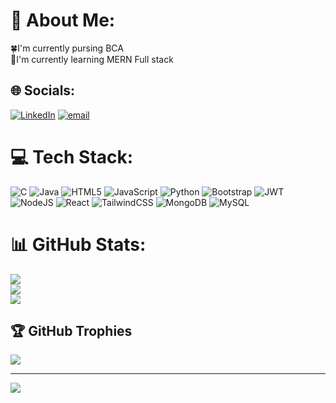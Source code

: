# 💫 About Me:
🍀I'm currently pursing BCA<br>🌱I'm currently learning MERN Full stack


## 🌐 Socials:
[![LinkedIn](https://img.shields.io/badge/LinkedIn-%230077B5.svg?logo=linkedin&logoColor=white)](https://linkedin.com/in/https://www.linkedin.com/in/amansingh264/) [![email](https://img.shields.io/badge/Email-D14836?logo=gmail&logoColor=white)](mailto:amansingh.div4@gmail.com) 

# 💻 Tech Stack:
![C](https://img.shields.io/badge/c-%2300599C.svg?style=flat&logo=c&logoColor=white) ![Java](https://img.shields.io/badge/java-%23ED8B00.svg?style=flat&logo=openjdk&logoColor=white) ![HTML5](https://img.shields.io/badge/html5-%23E34F26.svg?style=flat&logo=html5&logoColor=white) ![JavaScript](https://img.shields.io/badge/javascript-%23323330.svg?style=flat&logo=javascript&logoColor=%23F7DF1E) ![Python](https://img.shields.io/badge/python-3670A0?style=flat&logo=python&logoColor=ffdd54) ![Bootstrap](https://img.shields.io/badge/bootstrap-%238511FA.svg?style=flat&logo=bootstrap&logoColor=white) ![JWT](https://img.shields.io/badge/JWT-black?style=flat&logo=JSON%20web%20tokens) ![NodeJS](https://img.shields.io/badge/node.js-6DA55F?style=flat&logo=node.js&logoColor=white) ![React](https://img.shields.io/badge/react-%2320232a.svg?style=flat&logo=react&logoColor=%2361DAFB) ![TailwindCSS](https://img.shields.io/badge/tailwindcss-%2338B2AC.svg?style=flat&logo=tailwind-css&logoColor=white) ![MongoDB](https://img.shields.io/badge/MongoDB-%234ea94b.svg?style=flat&logo=mongodb&logoColor=white) ![MySQL](https://img.shields.io/badge/mysql-4479A1.svg?style=flat&logo=mysql&logoColor=white)
# 📊 GitHub Stats:
![](https://github-readme-stats.vercel.app/api?username=AmanSingh-div&theme=dark&hide_border=false&include_all_commits=false&count_private=false)<br/>
![](https://github-readme-streak-stats.herokuapp.com/?user=AmanSingh-div&theme=dark&hide_border=false)<br/>
![](https://github-readme-stats.vercel.app/api/top-langs/?username=AmanSingh-div&theme=dark&hide_border=false&include_all_commits=false&count_private=false&layout=compact)

## 🏆 GitHub Trophies
![](https://github-profile-trophy.vercel.app/?username=AmanSingh-div&theme=tokyonight&no-frame=false&no-bg=true&margin-w=4)

---
[![](https://visitcount.itsvg.in/api?id=AmanSingh-div&icon=0&color=0)](https://visitcount.itsvg.in)

<!-- Proudly created with GPRM ( https://gprm.itsvg.in ) -->
